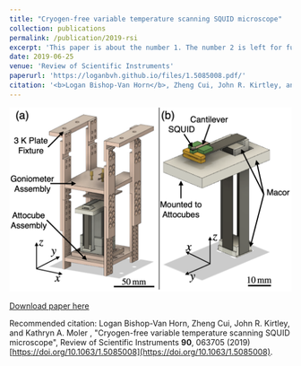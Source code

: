 ```yaml
---
title: "Cryogen-free variable temperature scanning SQUID microscope"
collection: publications
permalink: /publication/2019-rsi
excerpt: 'This paper is about the number 1. The number 2 is left for future work.'
date: 2019-06-25
venue: 'Review of Scientific Instruments'
paperurl: 'https://loganbvh.github.io/files/1.5085008.pdf/'
citation: '<b>Logan Bishop-Van Horn</b>, Zheng Cui, John R. Kirtley, and Kathryn A. Moler , &quote;Cryogen-free variable temperature scanning SQUID microscope&quot;, Review of Scientific Instruments <b>90</b>, 063705 (2019) https://doi.org/10.1063/1.5085008'
---
```


![Scanning SQUID microscope](../images/cage.png)

[Download paper here](https://loganbvh.github.io/files/1.5085008.pdf/)

Recommended citation: Logan Bishop-Van Horn, Zheng Cui, John R. Kirtley, and Kathryn A. Moler , "Cryogen-free variable temperature scanning SQUID microscope", Review of Scientific Instruments **90**, 063705 (2019) [https://doi.org/10.1063/1.5085008](https://doi.org/10.1063/1.5085008).